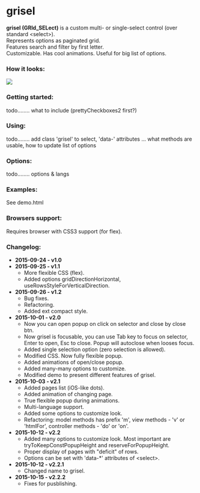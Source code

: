 # grisel
<!-- jQuery-based custom select control, represents options as paginated grid, features search and filter by first letter. -->

<b>grisel (GRId_SELect)</b> is a custom multi- or single-select control (over standard &lt;select&gt;).<br>
Represents options as paginated grid.<br>
Features search and filter by first letter.<br>
Customizable. Has cool animations. Useful for big list of options.

<!--
<h3>Screenshot:</h3>
<img src='http://i59.tinypic.com/v7qblx.png'  />
-->

<h3>How it looks:</h3>
<img src='http://fat.gfycat.com/DelightfulPoliteAardwolf.gif'  /><br>

<h3>Getting started:</h3>
todo........ what to include (prettyCheckboxes2 first?)

<h3>Using:</h3>
todo........ add class 'grisel' to select, 'data-' attributes
... what methods are usable, how to update list of options

<h3>Options:</h3>
todo........ options & langs

<h3>Examples:</h3>
See demo.html

<h3>Browsers support:</h3>
Requires browser with CSS3 support (for flex).

<h3>Changelog:</h3>
<ul>
<li><b>2015-09-24 - v1.0</b></li>
<li><b>2015-09-25 - v1.1</b>
<ul>
<li>More flexible CSS (flex).</li>
<li>Added options gridDirectionHorizontal, useRowsStyleForVerticalDirection.</li>
</ul>
</li>
<li><b>2015-09-26 - v1.2</b>
<ul>
<li>Bug fixes.</li>
<li>Refactoring.</li>
<li>Added ext compact style.</li>
</ul>
</li>
<li><b>2015-10-01 - v2.0</b><br>
<ul>
<li>Now you can open popup on click on selector and close by close btn.</li>
<li>Now grisel is focusable, you can use Tab key to focus on selector, Enter
to open, Esc to close. Popup will autoclose when looses focus.</li>
<li>Added single selection option (zero selection is allowed).</li>
<li>Modified CSS. Now fully flexible popup.</li>
<li>Added animations of open/close popup.</li>
<li>Added many-many options to customize.</li>
<li>Modified demo to present different features of grisel.</li>
</ul>
</li>
<li><b>2015-10-03 - v2.1</b><br>
<ul>
<li>Added pages list (iOS-like dots).</li>
<li>Added animation of changing page.</li>
<li>True flexible popup during animations.</li>
<li>Multi-language support.</li>
<li>Added some options to customize look.</li>
<li>Refactoring: model methods has prefix 'm', view methods - 'v' or
'htmlFor', controller methods - 'do' or 'on'.</li>
</ul>
</li>
<li><b>2015-10-12 - v2.2</b><br>
<ul>
<li>Added many options to customize look. Most important are tryToKeepConstPopupHeight and reserveForPopupHeight.</li>
<li>Proper display of pages with "deficit" of rows.</li>
<li>Options can be set with 'data-*' attributes of &lt;select&gt;.</li>
</ul>
<li><b>2015-10-12 - v2.2.1</b><br>
<ul>
<li>Changed name to grisel.</li>
</ul>
<li><b>2015-10-15 - v2.2.2</b><br>
<ul>
<li>Fixes for pusblishing.</li>
</ul>
</ul>
